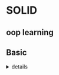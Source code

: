# SOLID
## oop learning
## Basic
<details><summary> <a color = 'green'>details</a> </summary>

### **Class**
```python
class Employee: #// this is a class
    pass
```

### **Class attribute**
```python
class Employee: #// this is a class
    company_name = 'BST' #// this is class attribute

emp1 = Employee()   #// this is an object
emp2 = Employee()   #// this is an object

print(emp1.company_name)
print(emp2.company_name)
```
> output
```
  'BST'
  'BST'
```

### **Instance attribute**
```python
class Employee: #// this is a class
    company_name = 'BST' #// this is class attribute

emp1 = Employee()   #// this is an object
emp2 = Employee()   #// this is an object

emp1.name = 'rick'  #// this is a instance attribute

print(emp1.company_name)
print(emp2.company_name)
   
print(emp1.name)   
print(emp2.name) 
```
There is a one instace attribute so it will throw an attribute for emp2.name which is not exist !
> output
```
BST
BST
rick
Traceback (most recent call last):
  File "/_path_/SOLID/file_name.py", line 13, in <module>
    print(emp2.name)   
AttributeError: 'Employee' object has no attribute 'name'
```
Pythonic way of declaring attribute 

```python
class Employee: #// this is a class
    pass

emp1 = Employee()   #// this is an object
emp2 = Employee()   #// this is an object

Employee.company_name = 'BST' #// this is class attribute

emp1.name = 'Rick'       #// this is an instance attribute
emp1.lastname ='Bernard' #// this is an instance attribute
emp2.name = 'Morty'      #// this is an instance attribute
emp2.lastname = 'Meyer'  #// this is an instance attribute

print(emp1.company_name)
print(emp2.company_name)
   
print(emp1.name +' '+emp1.lastname)   
print(emp2.name +' '+emp2.lastname)   
```
```
BST
BST
Rick Bernard
Morty Meyer
```
* But this kind of declaration are not practical to use beacuse it vialate DRY (don't repeat youself) method
and create much complexity.

! class varibles preferes to declare before the all methods




</details>


